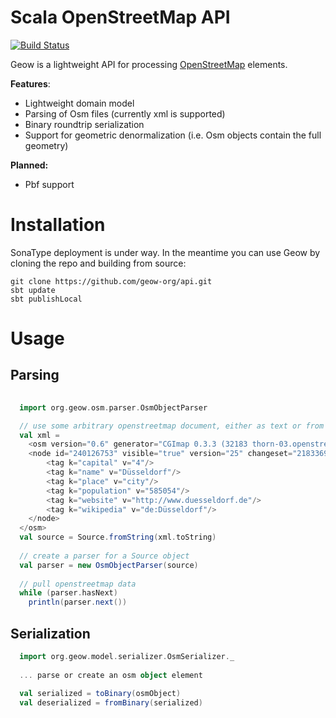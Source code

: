 # Scala OpenStreetMap API
[![Build Status](https://secure.travis-ci.org/geow-org/api.png?branch=master)](http://travis-ci.org/geow-org/api)

Geow is a lightweight API for processing [OpenStreetMap](http://wiki.openstreetmap.org/wiki/Main_Page) elements. 

**Features**:
* Lightweight domain model
* Parsing of Osm files (currently xml is supported)
* Binary roundtrip serialization
* Support for geometric denormalization (i.e. Osm objects contain the full geometry)

**Planned:**
* Pbf support

# Installation
SonaType deployment is under way. In the meantime you can use Geow by cloning the repo and building from source:
```
git clone https://github.com/geow-org/api.git
sbt update
sbt publishLocal
```

# Usage

## Parsing
```scala
  
  import org.geow.osm.parser.OsmObjectParser

  // use some arbitrary openstreetmap document, either as text or from an osm.xml file and create a Source object
  val xml = 
    <osm version="0.6" generator="CGImap 0.3.3 (32183 thorn-03.openstreetmap.org)" copyright="OpenStreetMap and contributors" attribution="http://www.openstreetmap.org/copyright" license="http://opendatacommons.org/licenses/odbl/1-0/">
  	<node id="240126753" visible="true" version="25" changeset="21833691" timestamp="2014-04-21T09:57:51Z" user="bilderhobbit" uid="503347" lat="51.2251964" lon="6.7737511">
  		<tag k="capital" v="4"/>
  		<tag k="name" v="Düsseldorf"/>
  		<tag k="place" v="city"/>
  		<tag k="population" v="585054"/>
  		<tag k="website" v="http://www.duesseldorf.de"/>
  		<tag k="wikipedia" v="de:Düsseldorf"/>
  	</node>
  </osm>
  val source = Source.fromString(xml.toString)
  
  // create a parser for a Source object
  val parser = new OsmObjectParser(source)
  
  // pull openstreetmap data
  while (parser.hasNext)
    println(parser.next())

```

## Serialization
```scala
  import org.geow.model.serializer.OsmSerializer._
  
  ... parse or create an osm object element
  
  val serialized = toBinary(osmObject)
  val deserialized = fromBinary(serialized)
```

